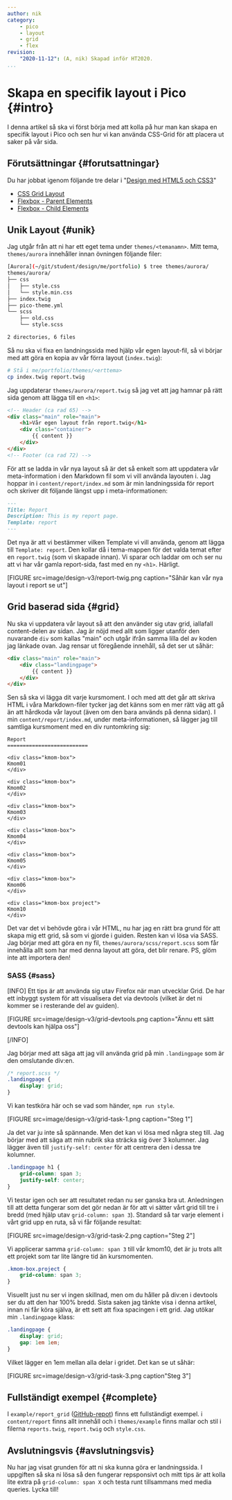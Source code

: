 ```yaml
---
author: nik
category:
    - pico
    - layout
    - grid
    - flex
revision:
    "2020-11-12": (A, nik) Skapad inför HT2020.
...
```

Skapa en specifik layout i Pico {#intro}
====================================

I denna artikel så ska vi först börja med att kolla på hur man kan skapa en specifik layout i Pico och sen hur vi kan använda CSS-Grid för att placera ut saker på vår sida.

<!--more-->

Förutsättningar {#forutsattningar}
-------------------------------------

Du har jobbat igenom följande tre delar i "[Design med HTML5 och CSS3](guide/design-med-html5-och-css3)"

* [CSS Grid Layout](guide/design-med-html5-och-css3/css-grid-layout)
* [Flexbox - Parent Elements](guide/design-med-html5-och-css3/flexbox)
* [Flexbox - Child Elements](guide/design-med-html5-och-css3/flexbox-del2)



Unik Layout {#unik}
-------------------------------------

Jag utgår från att ni har ett eget tema under `themes/<temanamn>`. Mitt tema, `themes/aurora` innehåller innan övningen följande filer:

```bash
[Aurora](~/git/student/design/me/portfolio) $ tree themes/aurora/
themes/aurora/
├── css
│   ├── style.css
│   └── style.min.css
├── index.twig
├── pico-theme.yml
└── scss
    ├── old.css
    └── style.scss

2 directories, 6 files
```

Så nu ska vi fixa en landningssida med hjälp vår egen layout-fil, så vi börjar med att göra en kopia av vår förra layout (`index.twig`):

```bash
# Stå i me/portfolio/themes/<erttema>
cp index.twig report.twig
```

Jag uppdaterar `themes/aurora/report.twig` så jag vet att jag hamnar på rätt sida genom att lägga till en `<h1>`:

```html
<!-- Header (ca rad 65) -->
<div class="main" role="main">
    <h1>Vår egen layout från report.twig</h1>
    <div class="container">
        {{ content }}
    </div>
</div>
<!-- Footer (ca rad 72) -->
```

För att se ladda in vår nya layout så är det så enkelt som att uppdatera vår meta-information i den Markdown fil som vi vill använda layouten i. Jag hoppar in i `content/report/index.md` som är min landningssida för report och skriver dit följande längst upp i meta-informationen:

```markdown
---
Title: Report
Description: This is my report page.
Template: report
---
```

Det nya är att vi bestämmer vilken Template vi vill använda, genom att lägga till `Template: report`. Den kollar då i tema-mappen för det valda temat efter en `report.twig` (som vi skapade innan). Vi sparar och laddar om och ser nu att vi har vår gamla report-sida, fast med en ny `<h1>`. Härligt.

[FIGURE src=image/design-v3/report-twig.png caption="Såhär kan vår nya layout i report se ut"]

Grid baserad sida {#grid}
-------------------------------------

Nu ska vi uppdatera vår layout så att den använder sig utav grid, iallafall content-delen av sidan. Jag är nöjd med allt som ligger utanför den nuvarande `div` som kallas "main" och utgår ifrån samma lilla del av koden jag länkade ovan. Jag rensar ut föregående innehåll, så det ser ut såhär:

```html
<div class="main" role="main">
    <div class="landingpage">
        {{ content }}
    </div>
</div>
```

Sen så ska vi lägga dit varje kursmoment. I och med att det går att skriva HTML i våra Markdown-filer tycker jag det känns som en mer rätt väg att gå än att hårdkoda vår layout (även om den bara används på denna sidan). I min `content/report/index.md`, under meta-informationen, så lägger jag till samtliga kursmoment med en div runtomkring sig:

```
Report
==========================

<div class="kmom-box">
Kmom01
</div>

<div class="kmom-box">
Kmom02
</div>

<div class="kmom-box">
Kmom03
</div>

<div class="kmom-box">
Kmom04
</div>

<div class="kmom-box">
Kmom05
</div>

<div class="kmom-box">
Kmom06
</div>

<div class="kmom-box project">
Kmom10
</div>
```

Det var det vi behövde göra i vår HTML, nu har jag en rätt bra grund för att skapa mig ett grid, så som vi gjorde i guiden. Resten kan vi lösa via SASS. Jag börjar med att göra en ny fil, `themes/aurora/scss/report.scss` som får innehålla allt som har med denna layout att göra, det blir renare. PS, glöm inte att importera den!

### SASS {#sass}

[INFO]
Ett tips är att använda sig utav Firefox när man utvecklar Grid. De har ett inbyggt system för att visualisera det via devtools (vilket är det ni kommer se i resterande del av guiden).

[FIGURE src=image/design-v3/grid-devtools.png caption="Ännu ett sätt devtools kan hjälpa oss"]

[/INFO]

Jag börjar med att säga att jag vill använda grid på min `.landingpage` som är den omslutande div:en.

```scss
/* report.scss */
.landingpage {
    display: grid;
}
```

Vi kan testköra här och se vad som händer, `npm run style`.

[FIGURE src=image/design-v3/grid-task-1.png caption="Steg 1"]

Ja det var ju inte så spännande. Men det kan vi lösa med några steg till. Jag börjar med att säga att min rubrik ska sträcka sig över 3 kolumner. Jag lägger även till `justify-self: center` för att centrera den i dessa tre kolumner.

```scss
.landingpage h1 {
    grid-column: span 3;
    justify-self: center;
}
```

Vi testar igen och ser att resultatet redan nu ser ganska bra ut. Anledningen till att detta fungerar som det gör nedan är för att vi sätter vårt grid till tre i bredd (med hjälp utav `grid-column: span 3`). Standard så tar varje element i vårt grid upp en ruta, så vi får följande resultat:

[FIGURE src=image/design-v3/grid-task-2.png caption="Steg 2"]

Vi applicerar samma `grid-column: span 3` till vår kmom10, det är ju trots allt ett projekt som tar lite längre tid än kursmomenten.

```scss
.kmom-box.project {
    grid-column: span 3;
}
```

Visuellt just nu ser vi ingen skillnad, men om du håller på div:en i devtools ser du att den har 100% bredd. Sista saken jag tänkte visa i denna artikel, innan ni får köra själva, är ett sett att fixa spacingen i ett grid. Jag utökar min `.landingpage` klass:

```scss
.landingpage {
    display: grid;
    gap: 1em 1em;
}
```

Vilket lägger en 1em mellan alla delar i gridet. Det kan se ut såhär:

[FIGURE src=image/design-v3/grid-task-3.png caption"Steg 3"]



Fullständigt exempel {#complete}
-------------------------------------

I `example/report_grid` ([GitHub-repot](https://github.com/dbwebb-se/design-v3/tree/master/example/report_grid)) finns ett fullständigt exempel. i `content/report` finns allt innehåll och i `themes/example` finns mallar och stil i filerna `reports.twig`, `report.twig` och `style.css`.



Avslutningsvis {#avslutningsvis}
-------------------------------------

Nu har jag visat grunden för att ni ska kunna göra er landningssida. I uppgiften så ska ni lösa så den fungerar repsponsivt och mitt tips är att kolla lite extra på `grid-column: span X` och testa runt tillsammans med media queries. Lycka till!
